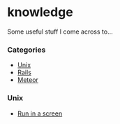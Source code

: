 # knowledge
Some useful stuff I come across to...

### Categories
* [Unix](#unix)
* [Rails](#rails)
* [Meteor](#meteor)

### Unix

- [Run in a screen](unix/run-in-a-screen.md)
